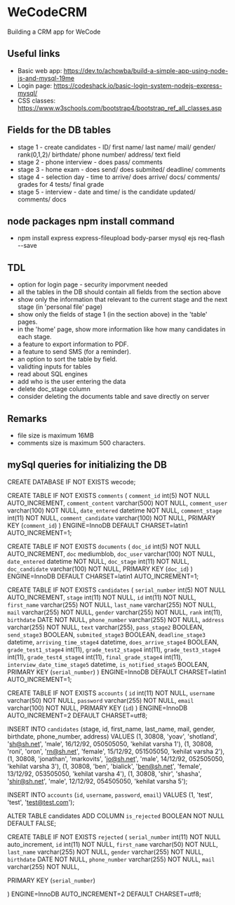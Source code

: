 # WeCodeCRM
Building a CRM app for WeCode

## Useful links
* Basic web app: https://dev.to/achowba/build-a-simple-app-using-node-js-and-mysql-19me
* Login page: https://codeshack.io/basic-login-system-nodejs-express-mysql/
* CSS classes: https://www.w3schools.com/bootstrap4/bootstrap_ref_all_classes.asp

## Fields for the DB tables
* stage 1 - create candidates - ID/ first name/ last name/ mail/ gender/ rank(0,1,2)/ birthdate/ phone number/ address/ text field
* stage 2 - phone interview - does pass/ comments
* stage 3 - home exam - does send/ does submited/ deadline/ comments
* stage 4 - selection day - time to arrive/ does arrive/ docs/ comments/ grades for 4 tests/ final grade
* stage 5 - interview - date and time/ is the candidate updated/ comments/ docs

## node packages npm install command 
* npm install express express-fileupload body-parser mysql ejs req-flash --save

## TDL
* option for login page - security imporvment needed
* all the tables in the DB should contain all fields from the section above
* show only the information that relevant to the current stage and the next stage (in 'personal file' page)
* show only the fields of stage 1 (in the section above) in the 'table' pages.
* in the 'home' page, show more information like how many candidates in each stage.
* a feature to export information to PDF.
* a feature to send SMS (for a reminder).
* an option to sort the table by field.
* validting inputs for tables 
* read about SQL engines
* add who is the user entering the data
* delete doc_stage column
* consider deleting the documents table and save directly on server

## Remarks
* file size is maximum 16MB
* comments size is maximum 500 characters.
## mySql queries for initializing the DB

CREATE DATABASE IF NOT EXISTS wecode;

CREATE TABLE IF NOT EXISTS `comments` (
  `comment_id` int(5) NOT NULL AUTO_INCREMENT,
  `comment_content` varchar(500) NOT NULL,
  `comment_user` varchar(100) NOT NULL,
  `date_entered` datetime NOT NULL,
  `comment_stage` int(11) NOT NULL,
  `comment_candidate` varchar(100) NOT NULL,
  PRIMARY KEY (`comment_id`)
) ENGINE=InnoDB  DEFAULT CHARSET=latin1 AUTO_INCREMENT=1;

CREATE TABLE IF NOT EXISTS `documents` (
  `doc_id` int(5) NOT NULL AUTO_INCREMENT,
  `doc` mediumblob,
  `doc_user` varchar(100) NOT NULL,
  `date_entered` datetime NOT NULL,
  `doc_stage` int(11) NOT NULL,
  `doc_candidate` varchar(100) NOT NULL,
  PRIMARY KEY (`doc_id`)
) ENGINE=InnoDB  DEFAULT CHARSET=latin1 AUTO_INCREMENT=1;

CREATE TABLE IF NOT EXISTS `candidates` (
  `serial_number` int(5) NOT NULL AUTO_INCREMENT,
  `stage` int(11) NOT NULL,
  `id` int(11) NOT NULL,
  `first_name` varchar(255) NOT NULL,
  `last_name` varchar(255) NOT NULL,
  `mail` varchar(255) NOT NULL,
  `gender` varchar(255) NOT NULL,
  `rank` int(11),
  `birthdate` DATE NOT NULL,
  `phone_number` varchar(255) NOT NULL,
  `address` varchar(255) NOT NULL,
  `text` varchar(255),
  `pass_stage2` BOOLEAN,
  `send_stage3` BOOLEAN,
  `submited_stage3` BOOLEAN,
  `deadline_stage3` datetime,
  `arriving_time_stage4` datetime,
  `does_arrive_stage4` BOOLEAN,
  `grade_test1_stage4` int(11),
  `grade_test2_stage4` int(11),
  `grade_test3_stage4` int(11),
  `grade_test4_stage4` int(11),
  `final_grade_stage4` int(11),
  `interview_date_time_stage5` datetime,
  `is_notified_stage5` BOOLEAN,
  PRIMARY KEY (`serial_number`)
) ENGINE=InnoDB  DEFAULT CHARSET=latin1 AUTO_INCREMENT=1;

CREATE TABLE IF NOT EXISTS `accounts` (
  `id` int(11) NOT NULL,
  `username` varchar(50) NOT NULL,
  `password` varchar(255) NOT NULL,
  `email` varchar(100) NOT NULL,
  PRIMARY KEY (`id`)
) ENGINE=InnoDB AUTO_INCREMENT=2 DEFAULT CHARSET=utf8;


INSERT INTO `candidates` (stage, id, first_name, last_name, mail, gender, birthdate, phone_number, address)
VALUES
(1, 30808, 'yoav', 'shotland', 'sh@sh.net', 'male', 16/12/92, 050505050, 'kehilat varsha 1'),
(1, 30808, 'roni', 'oron', 'rn@sh.net', 'female', 15/12/92, 051505050, 'kehilat varsha 2'),
(1, 30808, 'jonathan', 'markovits', 'jo@sh.net', 'male', 14/12/92, 052505050, 'kehilat varsha 3'),
(1, 30808, 'ben', 'bialick', 'ben@sh.net', 'female', 13/12/92, 053505050, 'kehilat varsha 4'),
(1, 30808, 'shir', 'shasha', 'shir@sh.net', 'male', 12/12/92, 054505050, 'kehilat varsha 5'); 

INSERT INTO `accounts` (`id`, `username`, `password`, `email`) VALUES (1, 'test', 'test', 'test@test.com');

ALTER TABLE candidates
  ADD COLUMN `is_rejected` BOOLEAN NOT NULL DEFAULT FALSE;

CREATE TABLE IF NOT EXISTS `rejected` (
  `serial_number` int(11) NOT NULL auto_increment,
  `id` int(11) NOT NULL,
  `first_name` varchar(50) NOT NULL,
  `last_name` varchar(255) NOT NULL,
  `gender` varchar(255) NOT NULL,
  `birthdate` DATE NOT NULL,
  `phone_number` varchar(255) NOT NULL,
  `mail` varchar(255) NOT NULL,

  PRIMARY KEY (`serial_number`)
  
) ENGINE=InnoDB AUTO_INCREMENT=2 DEFAULT CHARSET=utf8;

